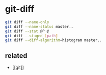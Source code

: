 # git-diff

```sh
git diff --name-only
git diff --name-status master..
git diff --stat @^ @
git diff --staged [path]
git diff --diff-algorithm=histogram master..
```

## related
- [[git]]
